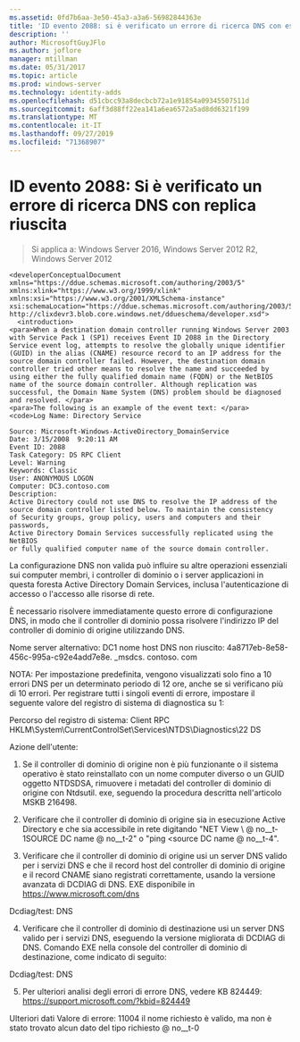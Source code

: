 ```yaml
---
ms.assetid: 0fd7b6aa-3e50-45a3-a3a6-56982844363e
title: 'ID evento 2088: si è verificato un errore di ricerca DNS con esito positivo della replica'
description: ''
author: MicrosoftGuyJFlo
ms.author: joflore
manager: mtillman
ms.date: 05/31/2017
ms.topic: article
ms.prod: windows-server
ms.technology: identity-adds
ms.openlocfilehash: d51cbcc93a8decbcb72a1e91854a09345507511d
ms.sourcegitcommit: 6aff3d88ff22ea141a6ea6572a5ad8dd6321f199
ms.translationtype: MT
ms.contentlocale: it-IT
ms.lasthandoff: 09/27/2019
ms.locfileid: "71368907"
---
```

# <a name="event-id-2088-dns-lookup-failure-occurred-with-replication-success"></a>ID evento 2088: Si è verificato un errore di ricerca DNS con replica riuscita

>Si applica a: Windows Server 2016, Windows Server 2012 R2, Windows Server 2012

    
    <developerConceptualDocument xmlns="https://ddue.schemas.microsoft.com/authoring/2003/5" xmlns:xlink="https://www.w3.org/1999/xlink" xmlns:xsi="https://www.w3.org/2001/XMLSchema-instance" xsi:schemaLocation="https://ddue.schemas.microsoft.com/authoring/2003/5 http://clixdevr3.blob.core.windows.net/ddueschema/developer.xsd">
      <introduction>
    <para>When a destination domain controller running Windows Server 2003 with Service Pack 1 (SP1) receives Event ID 2088 in the Directory Service event log, attempts to resolve the globally unique identifier (GUID) in the alias (CNAME) resource record to an IP address for the source domain controller failed. However, the destination domain controller tried other means to resolve the name and succeeded by using either the fully qualified domain name (FQDN) or the NetBIOS name of the source domain controller. Although replication was successful, the Domain Name System (DNS) problem should be diagnosed and resolved. </para>
    <para>The following is an example of the event text: </para>
    <code>Log Name: Directory Service

    Source: Microsoft-Windows-ActiveDirectory_DomainService
    Date: 3/15/2008  9:20:11 AM
    Event ID: 2088
    Task Category: DS RPC Client 
    Level: Warning
    Keywords: Classic
    User: ANONYMOUS LOGON
    Computer: DC3.contoso.com
    Description:
    Active Directory could not use DNS to resolve the IP address of the 
    source domain controller listed below. To maintain the consistency 
    of Security groups, group policy, users and computers and their passwords, 
    Active Directory Domain Services successfully replicated using the NetBIOS 
    or fully qualified computer name of the source domain controller. 

La configurazione DNS non valida può influire su altre operazioni essenziali sui computer membri, i controller di dominio o i server applicazioni in questa foresta Active Directory Domain Services, inclusa l'autenticazione di accesso o l'accesso alle risorse di rete. 

È necessario risolvere immediatamente questo errore di configurazione DNS, in modo che il controller di dominio possa risolvere l'indirizzo IP del controller di dominio di origine utilizzando DNS. 

Nome server alternativo: DC1 nome host DNS non riuscito: 4a8717eb-8e58-456c-995a-c92e4add7e8e. _msdcs. contoso. com 

NOTA: Per impostazione predefinita, vengono visualizzati solo fino a 10 errori DNS per un determinato periodo di 12 ore, anche se si verificano più di 10 errori.  Per registrare tutti i singoli eventi di errore, impostare il seguente valore del registro di sistema di diagnostica su 1: 

Percorso del registro di sistema: Client RPC HKLM\System\CurrentControlSet\Services\NTDS\Diagnostics\22 DS 

Azione dell'utente: 

1) Se il controller di dominio di origine non è più funzionante o il sistema operativo è stato reinstallato con un nome computer diverso o un GUID oggetto NTDSDSA, rimuovere i metadati del controller di dominio di origine con Ntdsutil. exe, seguendo la procedura descritta nell'articolo MSKB 216498. 

2) Verificare che il controller di dominio di origine sia in esecuzione Active Directory e che sia accessibile in rete digitando "NET View \\ @ no__t-1SOURCE DC name @ no__t-2" o "ping &lt;source DC name @ no__t-4". 

3) Verificare che il controller di dominio di origine usi un server DNS valido per i servizi DNS e che il record host del controller di dominio di origine e il record CNAME siano registrati correttamente, usando la versione avanzata di DCDIAG di DNS. EXE disponibile in <https://www.microsoft.com/dns> 

Dcdiag/test: DNS 

4) Verificare che il controller di dominio di destinazione usi un server DNS valido per i servizi DNS, eseguendo la versione migliorata di DCDIAG di DNS. Comando EXE nella console del controller di dominio di destinazione, come indicato di seguito: 

Dcdiag/test: DNS 

5) Per ulteriori analisi degli errori di errore DNS, vedere KB 824449: <https://support.microsoft.com/?kbid=824449> 

Ulteriori dati Valore di errore: 11004 il nome richiesto è valido, ma non è stato trovato alcun dato del tipo richiesto @ no__t-0 </introduction>
  <section>
    <title>Diagnosis @ no__t-1 @ no__t-2 @ no__t-3<para>La mancata risoluzione del nome del controller di dominio di origine tramite il record di risorse alias (CNAME) in DNS può essere dovuta a errori di configurazione o ritardi DNS nella propagazione dei dati DNS.</para>
    </content>
  </section>
  <section>
    <title>Resolution @ no__t-1 @ no__t-2 @ no__t-3<para>Procedere con il test DNS come descritto in &quot; @ no__t-1Event ID 2087: Errore di ricerca DNS: la replica ha avuto esito negativo @ no__t-0. &quot;</para>
    </content>
  </section>
  <relatedTopics />
</developerConceptualDocument>


